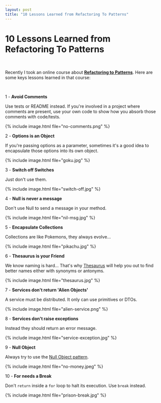 ```yaml
---
layout: post
title: "10 Lessons Learned from Refactoring To Patterns"
---
```


# 10 Lessons Learned from Refactoring To Patterns

<br>

Recently I took an online course about
[**Refactoring to Patterns**](https://geekshubsacademy.com/cursos/refactoring-a-patrones).
Here are some keys lessons learned in that course:

<br>

1 - **Avoid Comments**

Use tests or README instead. If you're involved in a
project where comments are present, use your own code to show how you absorb those
comments with code/tests.

{% include image.html file="no-comments.png" %}


2 - **Options is an Object**

If you're passing options as a parameter, sometimes it's a good idea to encapsulate
those options into its own object.

{% include image.html file="goku.jpg" %}

3 - **Switch off Switches**

Just don't use them.

{% include image.html file="switch-off.jpg" %}

4 - **Null is never a message**

Don't use Null to send a message in your method.

{% include image.html file="nil-msg.jpg" %}

5 - **Encapsulate Collections**

Collections are like Pokemons, they always evolve...

{% include image.html file="pikachu.jpg" %}

6 - **Thesaurus is your Friend**

We know naming is hard... That's why [Thesaurus](http://www.thesaurus.com/)
will help you out to find better names either with synonyms or antonyms.

{% include image.html file="thesaurus.jpg" %}

7 - **Services don't return 'Alien Objects'**

A service must be distributed. It only can use primitives or DTOs.

{% include image.html file="alien-service.png" %}

8 - **Services don't raise exceptions**

Instead they should return an error message.

{% include image.html file="service-exception.jpg" %}

9 - **Null Object**

Always try to use the [Null Object pattern](https://en.wikipedia.org/wiki/Null_Object_pattern).

{% include image.html file="no-money.jpeg" %}

10 - **For needs a Break**

Don't `return` inside a `for` loop to halt its execution. Use `break` instead.

{% include image.html file="prison-break.jpg" %}
